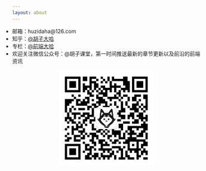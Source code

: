 ```yaml
---
layout: about
---
```


<ul style='padding-left: 0px;'>
  <li style='padding-left: 0px;'>邮箱：huzidaha@126.com</li>
  <li style='padding-left: 0px;'>知乎：<a href='https://www.zhihu.com/people/hu-zi-da-ha' target='_blank'>@胡子大哈</a></li>
  <li style='padding-left: 0px;'>专栏：<a href='https://zhuanlan.zhihu.com/qianduandaha' target='_blank'>@前端大哈</a></li>
  <li style='padding-left: 0px;'>
    欢迎关注微信公众号：@胡子课堂，第一时间推送最新的章节更新以及前沿的前端资讯
    <p style='text-align: center;'><img src='/assets/img/wechat.jpeg' /></p>
  </li>
</ul>
